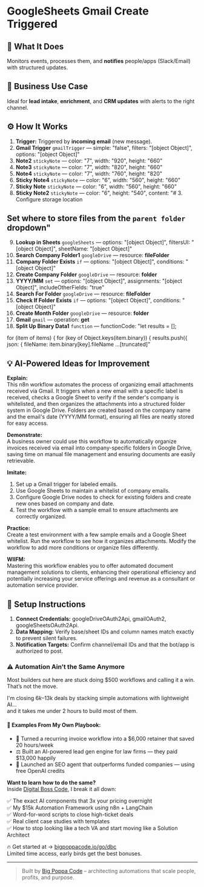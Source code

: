 # GoogleSheets Gmail Create Triggered
  ## 🚀 What It Does
  Monitors events, processes them, and **notifies** people/apps (Slack/Email) with structured updates.
  
  ## 💼 Business Use Case
  Ideal for **lead intake**, **enrichment**, and **CRM updates** with alerts to the right channel.
  
  ## ⚙️ How It Works
  1. **Trigger:** Triggered by **incoming email** (new message).
  2. **Gmail Trigger** `gmailTrigger` — simple: "false", filters: "[object Object]", options: "[object Object]"
3. **Note2** `stickyNote` — color: "7", width: "920", height: "660"
4. **Note3** `stickyNote` — color: "7", width: "820", height: "660"
5. **Note4** `stickyNote` — color: "7", width: "760", height: "820"
6. **Sticky Note4** `stickyNote` — color: "6", width: "560", height: "660"
7. **Sticky Note** `stickyNote` — color: "6", width: "560", height: "660"
8. **Sticky Note2** `stickyNote` — color: "6", height: "540", content: "# 3. Configure storage location
## Set where to store files from the `parent folder` dropdown"
9. **Lookup in Sheets** `googleSheets` — options: "[object Object]", filtersUI: "[object Object]", sheetName: "[object Object]"
10. **Search Company Folder1** `googleDrive` — resource: **fileFolder**
11. **Company Folder Exists** `if` — options: "[object Object]", conditions: "[object Object]"
12. **Create Company Folder** `googleDrive` — resource: **folder**
13. **YYYY/MM** `set` — options: "[object Object]", assignments: "[object Object]", includeOtherFields: "true"
14. **Search For Folder** `googleDrive` — resource: **fileFolder**
15. **Check If Folder Exists** `if` — options: "[object Object]", conditions: "[object Object]"
16. **Create Month Folder** `googleDrive` — resource: **folder**
17. **Gmail** `gmail` — operation: **get**
18. **Split Up Binary Data1** `function` — functionCode: "let results = [];

for (item of items) {
    for (key of Object.keys(item.binary)) {
        results.push({
            json: {
                fileName: item.binary[key].fileName
…[truncated]"
  
  ## 💡 AI-Powered Ideas for Improvement
  **Explain:**  
This n8n workflow automates the process of organizing email attachments received via Gmail. It triggers when a new email with a specific label is received, checks a Google Sheet to verify if the sender's company is whitelisted, and then organizes the attachments into a structured folder system in Google Drive. Folders are created based on the company name and the email's date (YYYY/MM format), ensuring all files are neatly stored for easy access.

**Demonstrate:**  
A business owner could use this workflow to automatically organize invoices received via email into company-specific folders in Google Drive, saving time on manual file management and ensuring documents are easily retrievable.

**Imitate:**  
1. Set up a Gmail trigger for labeled emails.  
2. Use Google Sheets to maintain a whitelist of company emails.  
3. Configure Google Drive nodes to check for existing folders and create new ones based on company and date.  
4. Test the workflow with a sample email to ensure attachments are correctly organized.

**Practice:**  
Create a test environment with a few sample emails and a Google Sheet whitelist. Run the workflow to see how it organizes attachments. Modify the workflow to add more conditions or organize files differently.

**WIIFM:**  
Mastering this workflow enables you to offer automated document management solutions to clients, enhancing their operational efficiency and potentially increasing your service offerings and revenue as a consultant or automation service provider.
  
  ## 🔧 Setup Instructions
  1. **Connect Credentials:** googleDriveOAuth2Api, gmailOAuth2, googleSheetsOAuth2Api.
2. **Data Mapping:** Verify base/sheet IDs and column names match exactly to prevent silent failures.
3. **Notification Targets:** Confirm channel/email IDs and that the bot/app is authorized to post.
  
### ⚠️ Automation Ain’t the Same Anymore

Most builders out here are stuck doing $500 workflows and calling it a win.  
That’s not the move.  

I'm closing $6k–$13k deals by stacking simple automations with lightweight AI...  
and it takes me under 2 hours to build most of them.

#### 🧠 Examples From My Own Playbook:
- 🔁 Turned a recurring invoice workflow into a $6,000 retainer that saved 20 hours/week  
- ⚖️ Built an AI-powered lead gen engine for law firms — they paid $13,000 happily  
- 🚀 Launched an SEO agent that outperforms funded companies — using free OpenAI credits  

**Want to learn how to do the same?**  
Inside [Digital Boss Code](https://bigpoppacode.io/go/dbc), I break it all down:

✅ The exact AI components that 3x your pricing overnight  
✅ My $15k Automation Framework using n8n + LangChain  
✅ Word-for-word scripts to close high-ticket deals  
✅ Real client case studies with templates  
✅ How to stop looking like a tech VA and start moving like a Solution Architect  

🔥 Get started at → [bigpoppacode.io/go/dbc](https://bigpoppacode.io/go/dbc)  
Limited time access, early birds get the best bonuses.

---
> Built by [Big Poppa Code](https://bigpoppacode.io) – architecting automations that scale people, profits, and purpose.
  
